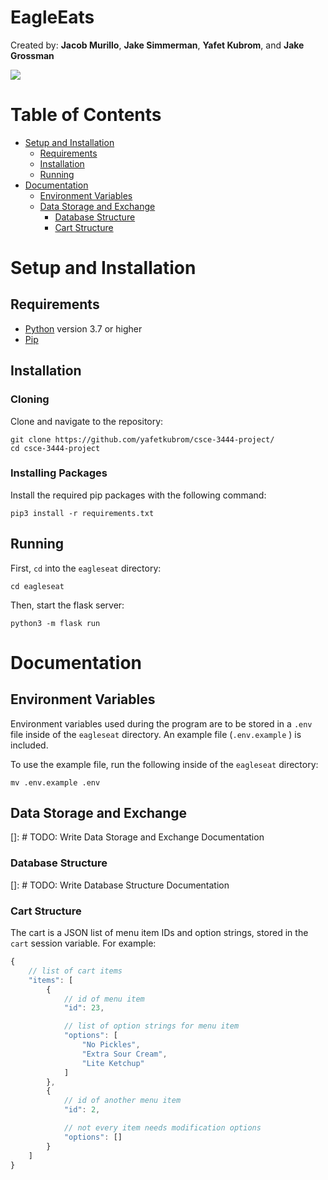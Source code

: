 # EagleEats
Created by: **Jacob Murillo**, **Jake Simmerman**, **Yafet Kubrom**, and **Jake Grossman**

![](/static/img/preview.png)
# Table of Contents
* [Setup and Installation](#setup-and-installation)
    * [Requirements](#requirements)
    * [Installation](#installation)
    * [Running](#running)
* [Documentation](#documentation)
    * [Environment Variables](#environment-variables)
    * [Data Storage and Exchange](#data-storage-and-exchange)
        * [Database Structure](#database-structure)
        * [Cart Structure](#cart-structure)

# Setup and Installation

## Requirements
* [Python](https://www.python.org/) version 3.7 or higher
* [Pip](https://pip.pypa.io/en/stable/installing/)

## Installation

### Cloning
Clone and navigate to the repository:

```
git clone https://github.com/yafetkubrom/csce-3444-project/
cd csce-3444-project
```

### Installing Packages
Install the required pip packages with the following command:

```
pip3 install -r requirements.txt
```

## Running
First, `cd` into the `eagleseat` directory:

```
cd eagleseat
```

Then, start the flask server:

```
python3 -m flask run
```

# Documentation

## Environment Variables
Environment variables used during the program are to be stored in a `.env`
file inside of the `eagleseat` directory. An example file (`.env.example` ) is included.

To use the example file, run the following inside of the `eagleseat` directory:

```
mv .env.example .env
```

## Data Storage and Exchange
[]: # TODO: Write Data Storage and Exchange Documentation

### Database Structure
[]: # TODO: Write Database Structure Documentation

### Cart Structure
The cart is a JSON list of menu item IDs and option strings, stored in the
`cart` session variable. For example:

```javascript
{
    // list of cart items
    "items": [
        {
            // id of menu item
            "id": 23,

            // list of option strings for menu item
            "options": [
                "No Pickles",
                "Extra Sour Cream",
                "Lite Ketchup"
            ]
        },
        {
            // id of another menu item
            "id": 2,

            // not every item needs modification options
            "options": []
        }
    ]
}
```
